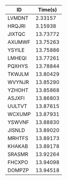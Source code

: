 |ID|Time(s)|
|-|-|
|LVMDNT|2.33157|
|HRQJRI|3.15938|
|JIXTQC|13.73772|
|AXUMWF|13.75263|
|YSYILE|13.75886|
|LMHEQI|13.77261|
|PQXHYS|13.78844|
|TKWJLM|13.80429|
|WVYNJR|13.85290|
|YZHOHT|13.85868|
|ASJXFI|13.86803|
|UULTVT|13.87615|
|WCXUMP|13.87931|
|YSWVNF|13.88830|
|JISNLD|13.89020|
|MRHTFS|13.89173|
|KHAKAB|13.89178|
|SRASMR|13.92264|
|FHCXPO|13.94098|
|DOMPZP|13.94518|

